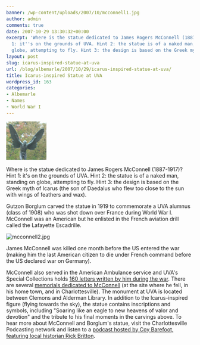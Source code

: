 ```yaml
---
banner: /wp-content/uploads/2007/10/mcconnell1.jpg
author: admin
comments: true
date: 2007-10-29 13:30:32+00:00
excerpt: 'Where is the statue dedicated to James Rogers McConnell (1887-1917)? Hint
  1: it''s on the grounds of UVA. Hint 2: the statue is of a naked man, standing on
  globe, attempting to fly. Hint 3: the design is based on the Greek myth of Icarus.'
layout: post
slug: icarus-inspired-statue-at-uva
url: /blog/albemarle/2007/10/29/icarus-inspired-statue-at-uva/
title: Icarus-inspired Statue at UVA
wordpress_id: 163
categories:
- Albemarle
- Names
- World War I
---
```




![mcconnell1.jpg](/wp-content/uploads/2007/10/mcconnell1.jpg)

Where is the statue dedicated to James Rogers McConnell (1887-1917)? Hint 1: it's on the grounds of UVA. Hint 2: the statue is of a naked man, standing on globe, attempting to fly. Hint 3: the design is based on the Greek myth of Icarus (the son of Daedalus who flew too close to the sun with wings of feathers and wax).




Gutzon Borglum carved the statue in 1919 to commemorate a UVA alumnus (class of 1908) who was shot down over France during World War I. McConnell was an American but he enlisted in the French aviation drill called the Lafayette Escadrille. 

![mcconnell2.jpg](/wp-content/uploads/2007/10/mcconnell2.jpg)

James McConnell was killed one month before the US entered the war (making him the last American citizen to die under French command before the US declared war on Germany).




McConnell also served in the American Ambulance service and UVA's Special Collections holds [160 letters written by him during the war](http://www.lib.virginia.edu/small/exhibits/mcconnell/intro.html). There are several [memorials dedicated to McConnell](http://www.lib.virginia.edu/small/exhibits/mcconnell/mon.html) (at the site where he fell, in his home town, and in Charlottesville). The monument at UVA is located between Clemons and Alderman Library. In addition to the Icarus-inspired figure (flying towards the sky), the statue contains inscriptions and symbols, including "Soaring like an eagle to new heavens of valor and devotion" and the tribute to his final moments in the carvings above. To hear more about McConnell and Borglum's statue, visit the Charlottesville Podcasting network and listen to a [podcast hosted by Coy Barefoot, featuring local historian Rick Britton](http://www.cvillepodcast.com/2007/10/02/the-story-of-wwi-aviator-james-rogers-mcconnell/).



